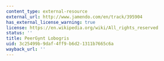 ```yaml
---
content_type: external-resource
external_url: http://www.jamendo.com/en/track/395904
has_external_license_warning: true
license: https://en.wikipedia.org/wiki/All_rights_reserved
status: ''
title: PeerGynt Lobogris
uid: 3c25499b-9daf-4ff9-b6d2-1311b7665c6a
wayback_url: ''
---
```

